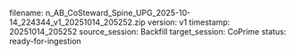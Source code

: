 filename: n_AB_CoSteward_Spine_UPG_2025-10-14_224344_v1_20251014_205252.zip
version: v1
timestamp: 20251014_205252
source_session: Backfill
target_session: CoPrime
status: ready-for-ingestion
